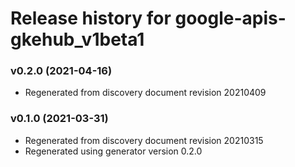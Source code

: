 # Release history for google-apis-gkehub_v1beta1

### v0.2.0 (2021-04-16)

* Regenerated from discovery document revision 20210409

### v0.1.0 (2021-03-31)

* Regenerated from discovery document revision 20210315
* Regenerated using generator version 0.2.0

